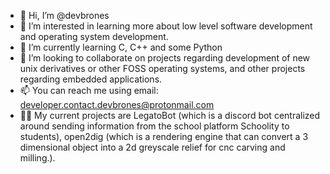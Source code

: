 - 👋 Hi, I’m @devbrones
- 👀 I’m interested in learning more about low level software development and operating system development.
- 🌱 I’m currently learning C, C++ and some Python
- 💞️ I’m looking to collaborate on projects regarding development of new unix derivatives or other FOSS operating systems, and other projects regarding embedded applications.
- 📫 You can reach me using email: developer.contact.devbrones@protonmail.com
- 👩‍💻 My current projects are LegatoBot (which is a discord bot centralized around sending information from the school platform Schoolity to students), open2dig (which is a rendering engine that can convert a 3 dimensional object into a 2d greyscale relief for cnc carving and milling.).
<!---
devbrones/devbrones is a ✨ special ✨ repository because its `README.md` (this file) appears on your GitHub profile.
You can click the Preview link to take a look at your changes.
--->

